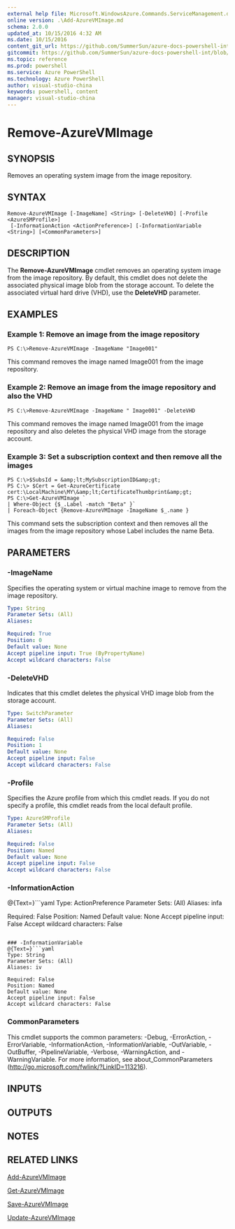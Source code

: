 ```yaml
---
external help file: Microsoft.WindowsAzure.Commands.ServiceManagement.dll-Help.xml
online version: .\Add-AzureVMImage.md
schema: 2.0.0
updated_at: 10/15/2016 4:32 AM
ms.date: 10/15/2016
content_git_url: https://github.com/SummerSun/azure-docs-powershell-int/blob/master/azureps-cmdlets-docs/ServiceManagement/Azure.Service/v2.0/CmdletMDs/Remove-AzureVMImage.md
gitcommit: https://github.com/SummerSun/azure-docs-powershell-int/blob/1bfd8e268acfc1799ad3f17c5a982578f54443cf/azureps-cmdlets-docs/ServiceManagement/Azure.Service/v2.0/CmdletMDs/Remove-AzureVMImage.md
ms.topic: reference
ms.prod: powershell
ms.service: Azure PowerShell
ms.technology: Azure PowerShell
author: visual-studio-china
keywords: powershell, content
manager: visual-studio-china
---
```


# Remove-AzureVMImage

## SYNOPSIS
Removes an operating system image from the image repository.

## SYNTAX

```
Remove-AzureVMImage [-ImageName] <String> [-DeleteVHD] [-Profile <AzureSMProfile>]
 [-InformationAction <ActionPreference>] [-InformationVariable <String>] [<CommonParameters>]
```

## DESCRIPTION
The **Remove-AzureVMImage** cmdlet removes an operating system image from the image repository.
By default, this cmdlet does not delete the associated physical image blob from the storage account.
To delete the associated virtual hard drive (VHD), use the **DeleteVHD** parameter.

## EXAMPLES

### Example 1: Remove an image from the image repository
```
PS C:\>Remove-AzureVMImage -ImageName "Image001"
```

This command removes the image named Image001 from the image repository.

### Example 2: Remove an image from the image repository and also the VHD
```
PS C:\>Remove-AzureVMImage -ImageName " Image001" -DeleteVHD
```

This command removes the image named Image001 from the image repository and also deletes the physical VHD image from the storage account.

### Example 3: Set a subscription context and then remove all the images
```
PS C:\>$SubsId = &amp;lt;MySubscriptionID&amp;gt;
PS C:\> $Cert = Get-AzureCertificate cert:\LocalMachine\MY\&amp;lt;CertificateThumbprint&amp;gt;
PS C:\>Get-AzureVMImage `
| Where-Object {$_.Label -match "Beta" }`
| Foreach-Object {Remove-AzureVMImage -ImageName $_.name }
```

This command sets the subscription context and then removes all the images from the image repository whose Label includes the name Beta.

## PARAMETERS

### -ImageName
Specifies the operating system or virtual machine image to remove from the image repository.

```yaml
Type: String
Parameter Sets: (All)
Aliases: 

Required: True
Position: 0
Default value: None
Accept pipeline input: True (ByPropertyName)
Accept wildcard characters: False
```

### -DeleteVHD
Indicates that this cmdlet deletes the physical VHD image blob from the storage account.

```yaml
Type: SwitchParameter
Parameter Sets: (All)
Aliases: 

Required: False
Position: 1
Default value: None
Accept pipeline input: False
Accept wildcard characters: False
```

### -Profile
Specifies the Azure profile from which this cmdlet reads.
If you do not specify a profile, this cmdlet reads from the local default profile.

```yaml
Type: AzureSMProfile
Parameter Sets: (All)
Aliases: 

Required: False
Position: Named
Default value: None
Accept pipeline input: False
Accept wildcard characters: False
```

### -InformationAction
@{Text=}```yaml
Type: ActionPreference
Parameter Sets: (All)
Aliases: infa

Required: False
Position: Named
Default value: None
Accept pipeline input: False
Accept wildcard characters: False
```

### -InformationVariable
@{Text=}```yaml
Type: String
Parameter Sets: (All)
Aliases: iv

Required: False
Position: Named
Default value: None
Accept pipeline input: False
Accept wildcard characters: False
```

### CommonParameters
This cmdlet supports the common parameters: -Debug, -ErrorAction, -ErrorVariable, -InformationAction, -InformationVariable, -OutVariable, -OutBuffer, -PipelineVariable, -Verbose, -WarningAction, and -WarningVariable. For more information, see about_CommonParameters (http://go.microsoft.com/fwlink/?LinkID=113216).

## INPUTS

## OUTPUTS

## NOTES

## RELATED LINKS

[Add-AzureVMImage](.\Add-AzureVMImage.md)

[Get-AzureVMImage](.\Get-AzureVMImage.md)

[Save-AzureVMImage](.\Save-AzureVMImage.md)

[Update-AzureVMImage](.\Update-AzureVMImage.md)

